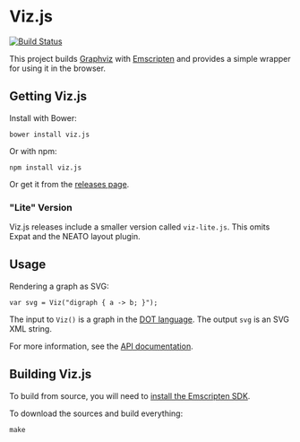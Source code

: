 # Viz.js

[![Build Status](https://travis-ci.org/mdaines/viz.js.svg?branch=master)](https://travis-ci.org/mdaines/viz.js)

This project builds [Graphviz](http://www.graphviz.org) with [Emscripten](http://kripken.github.io/emscripten-site/) and provides a simple wrapper for using it in the browser.

## Getting Viz.js

Install with Bower:

    bower install viz.js

Or with npm:

    npm install viz.js

Or get it from the [releases page](https://github.com/mdaines/viz.js/releases).

### "Lite" Version

Viz.js releases include a smaller version called `viz-lite.js`. This omits Expat and the NEATO layout plugin.

## Usage

Rendering a graph as SVG:

    var svg = Viz("digraph { a -> b; }");

The input to `Viz()` is a graph in the [DOT language](http://www.graphviz.org/content/dot-language). The output `svg` is an SVG XML string.

For more information, see the [API documentation](https://github.com/mdaines/viz.js/wiki/API).

## Building Viz.js

To build from source, you will need to [install the Emscripten SDK](http://kripken.github.io/emscripten-site/docs/getting_started/index.html).

To download the sources and build everything:

    make

